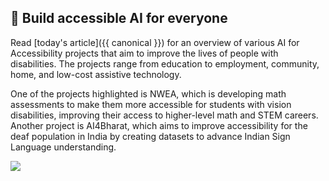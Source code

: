 ## 🚌 Build accessible AI for everyone

Read [today's article]({{ canonical }}) for an overview of various AI for Accessibility projects that aim to improve the lives of people with disabilities. The projects range from education to employment, community, home, and low-cost assistive technology.  

One of the projects highlighted is NWEA, which is developing math assessments to make them more accessible for students with vision disabilities, improving their access to higher-level math and STEM careers. Another project is AI4Bharat, which aims to improve accessibility for the deaf population in India by creating datasets to advance Indian Sign Language understanding.

![](ai-for-accessiblity.jpeg)